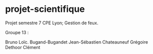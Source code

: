 # projet-scientifique
Projet semestre 7 CPE Lyon; Gestion de feux.

Groupe 13 :

Bruno Loïc.
Bugand-Bugandet Jean-Sébastien
Chateauneuf Grégoire
Dethoor Clément
